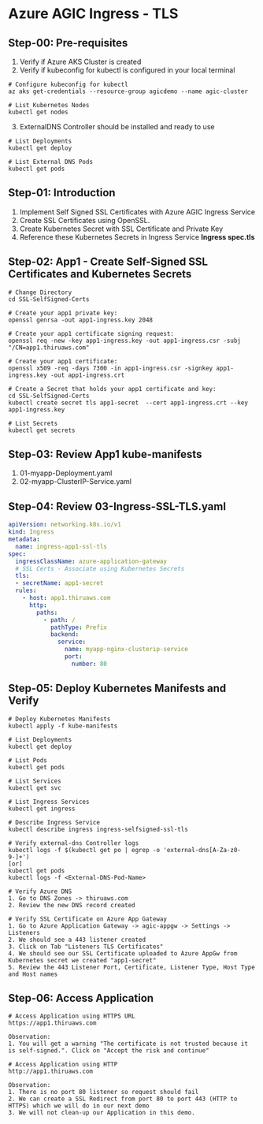 # Azure AGIC Ingress - TLS

## Step-00: Pre-requisites
1. Verify if Azure AKS Cluster is created
2. Verify if kubeconfig for kubectl is configured in your local terminal
```t
# Configure kubeconfig for kubectl
az aks get-credentials --resource-group agicdemo --name agic-cluster

# List Kubernetes Nodes
kubectl get nodes
```

3. ExternalDNS Controller should be installed and ready to use
```t
# List Deployments
kubectl get deploy

# List External DNS Pods
kubectl get pods
```

## Step-01: Introduction
1. Implement Self Signed SSL Certificates with Azure AGIC Ingress Service
2. Create SSL Certificates using OpenSSL.
3. Create Kubernetes Secret with SSL Certificate and Private Key
4. Reference these Kubernetes Secrets in Ingress Service **Ingress spec.tls**

## Step-02: App1 - Create Self-Signed SSL Certificates and Kubernetes Secrets
```t
# Change Directory 
cd SSL-SelfSigned-Certs

# Create your app1 private key:
openssl genrsa -out app1-ingress.key 2048

# Create your app1 certificate signing request:
openssl req -new -key app1-ingress.key -out app1-ingress.csr -subj "/CN=app1.thiruaws.com"

# Create your app1 certificate:
openssl x509 -req -days 7300 -in app1-ingress.csr -signkey app1-ingress.key -out app1-ingress.crt

# Create a Secret that holds your app1 certificate and key:
cd SSL-SelfSigned-Certs
kubectl create secret tls app1-secret  --cert app1-ingress.crt --key app1-ingress.key

# List Secrets
kubectl get secrets
```

## Step-03: Review App1 kube-manifests
1. 01-myapp-Deployment.yaml
2. 02-myapp-ClusterIP-Service.yaml

## Step-04: Review 03-Ingress-SSL-TLS.yaml
```yaml
apiVersion: networking.k8s.io/v1
kind: Ingress
metadata:
  name: ingress-app1-ssl-tls
spec:
  ingressClassName: azure-application-gateway
  # SSL Certs - Associate using Kubernetes Secrets         
  tls:
  - secretName: app1-secret
  rules:
    - host: app1.thiruaws.com
      http:
        paths:
          - path: /
            pathType: Prefix
            backend:
              service:
                name: myapp-nginx-clusterip-service
                port: 
                  number: 80 
```


## Step-05: Deploy Kubernetes Manifests and Verify
```t
# Deploy Kubernetes Manifests
kubectl apply -f kube-manifests

# List Deployments
kubectl get deploy

# List Pods
kubectl get pods

# List Services
kubectl get svc

# List Ingress Services
kubectl get ingress

# Describe Ingress Service
kubectl describe ingress ingress-selfsigned-ssl-tls

# Verify external-dns Controller logs
kubectl logs -f $(kubectl get po | egrep -o 'external-dns[A-Za-z0-9-]+')
[or]
kubectl get pods
kubectl logs -f <External-DNS-Pod-Name>

# Verify Azure DNS
1. Go to DNS Zones -> thiruaws.com
2. Review the new DNS record created

# Verify SSL Certificate on Azure App Gateway
1. Go to Azure Application Gateway -> agic-appgw -> Settings -> Listeners
2. We should see a 443 listener created
3. Click on Tab "Listeners TLS Certificates"
4. We should see our SSL Certificate uploaded to Azure AppGw from Kubernetes secret we created "app1-secret"
5. Review the 443 Listener Port, Certificate, Listener Type, Host Type and Host names
```

## Step-06: Access Application
```t
# Access Application using HTTPS URL
https://app1.thiruaws.com

Observation:
1. You will get a warning "The certificate is not trusted because it is self-signed.". Click on "Accept the risk and continue"

# Access Application using HTTP
http://app1.thiruaws.com

Observation:
1. There is no port 80 listener so request should fail
2. We can create a SSL Redirect from port 80 to port 443 (HTTP to HTTPS) which we will do in our next demo
3. We will not clean-up our Application in this demo.
```

